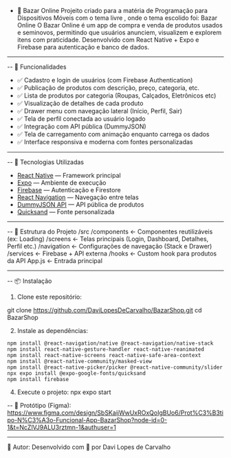 - 🛒 Bazar Online
Projeito criado para a matéria de Programação para Dispositivos Móveis com o tema livre , onde o tema escolido foi: Bazar Online
O Bazar Online é um app de compra e venda de produtos usados e seminovos, permitindo que usuários anunciem, visualizem e explorem itens com praticidade. Desenvolvido com React Native + Expo e Firebase para autenticação e banco de dados.

---

-- 🚀 Funcionalidades

- ✅ Cadastro e login de usuários (com Firebase Authentication)
- ✅ Publicação de produtos com descrição, preço, categoria, etc.
- ✅ Lista de produtos por categoria (Roupas, Calçados, Eletrônicos etc)
- ✅ Visualização de detalhes de cada produto
- ✅ Drawer menu com navegação lateral (Início, Perfil, Sair)
- ✅ Tela de perfil conectada ao usuário logado
- ✅ Integração com API pública (DummyJSON)
- ✅ Tela de carregamento com animação enquanto carrega os dados
- ✅ Interface responsiva e moderna com fontes personalizadas

---

-- 🧪 Tecnologias Utilizadas

- [React Native](https://reactnative.dev/) — Framework principal
- [Expo](https://expo.dev/) — Ambiente de execução
- [Firebase](https://firebase.google.com/) — Autenticação e Firestore
- [React Navigation](https://reactnavigation.org/) — Navegação entre telas
- [DummyJSON API](https://dummyjson.com/products) — API pública de produtos
- [Quicksand](https://fonts.google.com/specimen/Quicksand) — Fonte personalizada

---

-- 🧱 Estrutura do Projeto
/src
/components ← Componentes reutilizáveis (ex: Loading)
/screens ← Telas principais (Login, Dashboard, Detalhes, Perfil etc.)
/navigation ← Configurações de navegação (Stack e Drawer)
/services ← Firebase + API externa
/hooks ← Custom hook para produtos da API
App.js ← Entrada principal

---

-- 📦 Instalação

1. Clone este repositório:

git clone https://github.com/DaviLopesDeCarvalho/BazarShop.git
cd BazarShop

2. Instale as dependências:
```shell
npm install @react-navigation/native @react-navigation/native-stack
npm install react-native-gesture-handler react-native-reanimated
npm install react-native-screens react-native-safe-area-context
npm install @react-native-community/masked-view
npm install @react-native-picker/picker @react-native-community/slider
npx expo install @expo-google-fonts/quicksand
npm install firebase
```
4. Execute o projeto:
npx expo start

-- 📱 Protótipo (Figma):
https://www.figma.com/design/SbSKaijWwUxROxQoIgBUo6/Prot%C3%B3tipo-N%C3%A3o-Funcional-App-BazarShop?node-id=0-1&t=NcZlVJ9ALU3rztmn-1&authuser=1

---

👤 Autor:
Desenvolvido com 💙 por Davi Lopes de Carvalho

